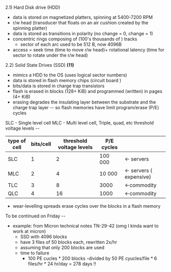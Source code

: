 
2.1) Hard Disk drive (HDD)
- data is stored on magnetized platters, spinning at 5400-7200 RPM 
- r/w head (transducer that floats on an air cushion created by the spinning platter)
- data is stored as transitions in polarity (no change = 0, change = 1)
- concentric rings composing of (100's thousands of ) tracks
	- sector of each arc used to be 512 B, now 4096B
- access = seek time (time to move r/w head)+ rotational latency (time for sector to rotate under the r/w head)

2.2) Solid State Drives (SSD) **(11)**
* mimics a HDD to the OS (uses logical sector numbers)
* data is stored in flash memory chips (circuit board )
* bits/data is stored in charge trap transistors
* flash is erased in blocks (128+ KiB) and programmed (written) in pages (4+ KiB)
* erasing degrades the insulating layer between the substrate and the charge trap layer -- so flash memories have limit program/erase (P/E) cycles


SLC - Single level cell
MLC - Multi level cell, Triple, quad, etc
threshold voltage levels -- 

| type of cell | bits/cell | threshold voltage levels | P/E cycles |                         |
| ------------ | --------- | ------------------------ | ---------- | ----------------------- |
| SLC          | 1         | 2                        | 100 000    | <- servers              |
| MLC          | 2         | 4                        | 10 000     | <- servers ( expensive) |
| TLC          | 3         | 8                        | 3000       | <-commodity             |
| QLC          | 4         | 16                       | 1000       | <-commodity             |
- wear-levelling spreads erase cycles over the blocks in a flash memory

To be continued on Friday -- 

- example: from Micron technical notes TN-29-42 (omg I kinda want to work at micron)
	- SSD with 4096 blocks
	- have 3 files of 50 blocks each, rewritten 2x/hr 
	- assuming that only 200 blocks are used 
	- time to failure
		- 100 PE cucles * 200 blocks 
		-divided by
			50 PE cyucles/file * 6 files/hr * 24 hr/day
			= 278 days !!
		